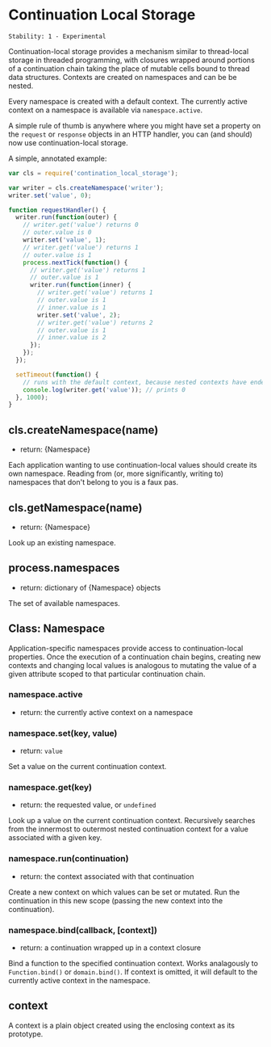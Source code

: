 # Continuation Local Storage

    Stability: 1 - Experimental

Continuation-local storage provides a mechanism similar to thread-local storage
in threaded programming, with closures wrapped around portions of a
continuation chain taking the place of mutable cells bound to thread data
structures. Contexts are created on namespaces and can be be nested.

Every namespace is created with a default context. The currently active
context on a namespace is available via `namespace.active`.

A simple rule of thumb is anywhere where you might have set a property on the
`request` or `response` objects in an HTTP handler, you can (and should) now
use continuation-local storage.

A simple, annotated example:

```javascript
var cls = require('contination_local_storage');

var writer = cls.createNamespace('writer');
writer.set('value', 0);

function requestHandler() {
  writer.run(function(outer) {
    // writer.get('value') returns 0
    // outer.value is 0
    writer.set('value', 1);
    // writer.get('value') returns 1
    // outer.value is 1
    process.nextTick(function() {
      // writer.get('value') returns 1
      // outer.value is 1
      writer.run(function(inner) {
        // writer.get('value') returns 1
        // outer.value is 1
        // inner.value is 1
        writer.set('value', 2);
        // writer.get('value') returns 2
        // outer.value is 1
        // inner.value is 2
      });
    });
  });

  setTimeout(function() {
    // runs with the default context, because nested contexts have ended
    console.log(writer.get('value')); // prints 0
  }, 1000);
}
```

## cls.createNamespace(name)

* return: {Namespace}

Each application wanting to use continuation-local values should create its own
namespace. Reading from (or, more significantly, writing to) namespaces that
don't belong to you is a faux pas.

## cls.getNamespace(name)

* return: {Namespace}

Look up an existing namespace.

## process.namespaces

* return: dictionary of {Namespace} objects

The set of available namespaces.

## Class: Namespace

Application-specific namespaces provide access to continuation-local
properties. Once the execution of a continuation chain begins, creating new
contexts and changing local values is analogous to mutating the value of a
given attribute scoped to that particular continuation chain.

### namespace.active

* return: the currently active context on a namespace

### namespace.set(key, value)

* return: `value`

Set a value on the current continuation context.

### namespace.get(key)

* return: the requested value, or `undefined`

Look up a value on the current continuation context. Recursively searches from
the innermost to outermost nested continuation context for a value associated
with a given key.

### namespace.run(continuation)

* return: the context associated with that continuation

Create a new context on which values can be set or mutated. Run the
continuation in this new scope (passing the new context into the
continuation).

### namespace.bind(callback, [context])

* return: a continuation wrapped up in a context closure

Bind a function to the specified continuation context. Works analagously to
`Function.bind()` or `domain.bind()`. If context is omitted, it will default to
the currently active context in the namespace.

## context

A context is a plain object created using the enclosing context as its prototype.
